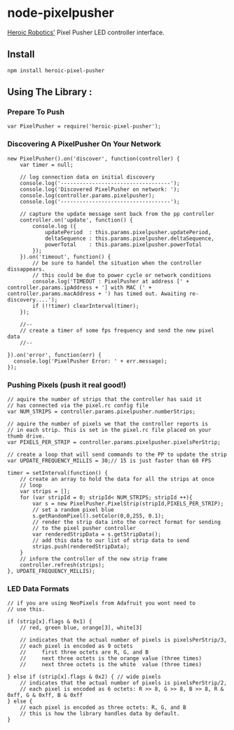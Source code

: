 node-pixelpusher
================

[Heroic Robotics'](http://www.heroicrobotics.com) Pixel Pusher LED controller interface.

Install
-------

    npm install heroic-pixel-pusher

Using The Library :
---

### Prepare To Push

    var PixelPusher = require('heroic-pixel-pusher');


### Discovering A PixelPusher On Your Network

    new PixelPusher().on('discover', function(controller) {
        var timer = null;

        // log connection data on initial discovery
        console.log('-----------------------------------');
        console.log('Discovered PixelPusher on network: ');
        console.log(controller.params.pixelpusher);
        console.log('-----------------------------------');

        // capture the update message sent back from the pp controller
        controller.on('update', function() {
            console.log ({
                updatePeriod  : this.params.pixelpusher.updatePeriod,
                deltaSequence : this.params.pixelpusher.deltaSequence,
                powerTotal    : this.params.pixelpusher.powerTotal
            });
        }).on('timeout', function() {
            // be sure to handel the situation when the controller dissappears.
            // this could be due to power cycle or network conditions
            console.log('TIMEOUT : PixelPusher at address [' + controller.params.ipAddress + '] with MAC (' + controller.params.macAddress + ') has timed out. Awaiting re-discovery....');
            if (!!timer) clearInterval(timer);
        });

        //--
        // create a timer of some fps frequency and send the new pixel data
        //--

    }).on('error', function(err) {
      console.log('PixelPusher Error: ' + err.message);
    });


### Pushing Pixels (push it real good!)

    // aquire the number of strips that the controller has said it
    // has connected via the pixel.rc config file
    var NUM_STRIPS = controller.params.pixelpusher.numberStrips;

    // aquire the number of pixels we that the controller reports is
    // in each strip. This is set in the pixel.rc file placed on your thumb drive.
    var PIXELS_PER_STRIP = controller.params.pixelpusher.pixelsPerStrip;

    // create a loop that will send commands to the PP to update the strip
    var UPDATE_FREQUENCY_MILLIS = 30;// 15 is just faster than 60 FPS

    timer = setInterval(function() {
        // create an array to hold the data for all the strips at once
        // loop
        var strips = [];
        for (var stripId = 0; stripId< NUM_STRIPS; stripId ++){
            var s = new PixelPusher.PixelStrip(stripId,PIXELS_PER_STRIP);
            // set a random pixel blue
            s.getRandomPixel().setColor(0,0,255, 0.1);
            // render the strip data into the correct format for sending
            // to the pixel pusher controller
            var renderedStripData = s.getStripData();
            // add this data to our list of strip data to send
            strips.push(renderedStripData);
        }
        // inform the controller of the new strip frame
        controller.refresh(strips);
    }, UPDATE_FREQUENCY_MILLIS);


### LED Data Formats

    // if you are using NeoPixels from Adafruit you wont need to
    // use this.

    if (strip[x].flags & 0x1) {
        // red, green blue, orange[3], white[3]

        // indicates that the actual number of pixels is pixelsPerStrip/3,
        // each pixel is encoded as 9 octets
        //     first three octets are R, G, and B
        //     next three octets is the orange value (three times)
        //     next three octets is the white  value (three times)

    } else if (strip[x].flags & 0x2) { // wide pixels
        // indicates that the actual number of pixels is pixelsPerStrip/2,
        // each pixel is encoded as 6 octets: R >> 8, G >> 8, B >> 8, R & 0xff, G & 0xff, B & 0xff
    } else {
        // each pixel is encoded as three octets: R, G, and B
        // this is how the library handles data by default.
    }
